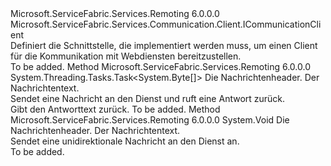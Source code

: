 <Type Name="IServiceRemotingClient" FullName="Microsoft.ServiceFabric.Services.Remoting.V1.Client.IServiceRemotingClient">
  <TypeSignature Language="C#" Value="public interface IServiceRemotingClient : Microsoft.ServiceFabric.Services.Communication.Client.ICommunicationClient" />
  <TypeSignature Language="ILAsm" Value=".class public interface auto ansi abstract IServiceRemotingClient implements class Microsoft.ServiceFabric.Services.Communication.Client.ICommunicationClient" />
  <TypeSignature Language="DocId" Value="T:Microsoft.ServiceFabric.Services.Remoting.V1.Client.IServiceRemotingClient" />
  <TypeSignature Language="VB.NET" Value="Public Interface IServiceRemotingClient&#xA;Implements ICommunicationClient" />
  <TypeSignature Language="F#" Value="type IServiceRemotingClient = interface&#xA;    interface ICommunicationClient" />
  <AssemblyInfo>
    <AssemblyName>Microsoft.ServiceFabric.Services.Remoting</AssemblyName>
    <AssemblyVersion>6.0.0.0</AssemblyVersion>
  </AssemblyInfo>
  <Interfaces>
    <Interface>
      <InterfaceName>Microsoft.ServiceFabric.Services.Communication.Client.ICommunicationClient</InterfaceName>
    </Interface>
  </Interfaces>
  <Docs>
    <summary>
            Definiert die Schnittstelle, die implementiert werden muss, um einen Client für die Kommunikation mit Webdiensten bereitzustellen.
            </summary>
    <remarks>To be added.</remarks>
  </Docs>
  <Members>
    <Member MemberName="RequestResponseAsync">
      <MemberSignature Language="C#" Value="public System.Threading.Tasks.Task&lt;byte[]&gt; RequestResponseAsync (Microsoft.ServiceFabric.Services.Remoting.V1.ServiceRemotingMessageHeaders messageHeaders, byte[] requestBody);" />
      <MemberSignature Language="ILAsm" Value=".method public hidebysig newslot virtual instance class System.Threading.Tasks.Task`1&lt;unsigned int8[]&gt; RequestResponseAsync(class Microsoft.ServiceFabric.Services.Remoting.V1.ServiceRemotingMessageHeaders messageHeaders, unsigned int8[] requestBody) cil managed" />
      <MemberSignature Language="DocId" Value="M:Microsoft.ServiceFabric.Services.Remoting.V1.Client.IServiceRemotingClient.RequestResponseAsync(Microsoft.ServiceFabric.Services.Remoting.V1.ServiceRemotingMessageHeaders,System.Byte[])" />
      <MemberSignature Language="VB.NET" Value="Public Function RequestResponseAsync (messageHeaders As ServiceRemotingMessageHeaders, requestBody As Byte()) As Task(Of Byte())" />
      <MemberSignature Language="F#" Value="abstract member RequestResponseAsync : Microsoft.ServiceFabric.Services.Remoting.V1.ServiceRemotingMessageHeaders * byte[] -&gt; System.Threading.Tasks.Task&lt;byte[]&gt;" Usage="iServiceRemotingClient.RequestResponseAsync (messageHeaders, requestBody)" />
      <MemberType>Method</MemberType>
      <AssemblyInfo>
        <AssemblyName>Microsoft.ServiceFabric.Services.Remoting</AssemblyName>
        <AssemblyVersion>6.0.0.0</AssemblyVersion>
      </AssemblyInfo>
      <ReturnValue>
        <ReturnType>System.Threading.Tasks.Task&lt;System.Byte[]&gt;</ReturnType>
      </ReturnValue>
      <Parameters>
        <Parameter Name="messageHeaders" Type="Microsoft.ServiceFabric.Services.Remoting.V1.ServiceRemotingMessageHeaders" />
        <Parameter Name="requestBody" Type="System.Byte[]" />
      </Parameters>
      <Docs>
        <param name="messageHeaders">Die Nachrichtenheader.</param>
        <param name="requestBody">Der Nachrichtentext.</param>
        <summary>
            Sendet eine Nachricht an den Dienst und ruft eine Antwort zurück.
            </summary>
        <returns>Gibt den Antworttext zurück.</returns>
        <remarks>To be added.</remarks>
      </Docs>
    </Member>
    <Member MemberName="SendOneWay">
      <MemberSignature Language="C#" Value="public void SendOneWay (Microsoft.ServiceFabric.Services.Remoting.V1.ServiceRemotingMessageHeaders messageHeaders, byte[] requestBody);" />
      <MemberSignature Language="ILAsm" Value=".method public hidebysig newslot virtual instance void SendOneWay(class Microsoft.ServiceFabric.Services.Remoting.V1.ServiceRemotingMessageHeaders messageHeaders, unsigned int8[] requestBody) cil managed" />
      <MemberSignature Language="DocId" Value="M:Microsoft.ServiceFabric.Services.Remoting.V1.Client.IServiceRemotingClient.SendOneWay(Microsoft.ServiceFabric.Services.Remoting.V1.ServiceRemotingMessageHeaders,System.Byte[])" />
      <MemberSignature Language="VB.NET" Value="Public Sub SendOneWay (messageHeaders As ServiceRemotingMessageHeaders, requestBody As Byte())" />
      <MemberSignature Language="F#" Value="abstract member SendOneWay : Microsoft.ServiceFabric.Services.Remoting.V1.ServiceRemotingMessageHeaders * byte[] -&gt; unit" Usage="iServiceRemotingClient.SendOneWay (messageHeaders, requestBody)" />
      <MemberType>Method</MemberType>
      <AssemblyInfo>
        <AssemblyName>Microsoft.ServiceFabric.Services.Remoting</AssemblyName>
        <AssemblyVersion>6.0.0.0</AssemblyVersion>
      </AssemblyInfo>
      <ReturnValue>
        <ReturnType>System.Void</ReturnType>
      </ReturnValue>
      <Parameters>
        <Parameter Name="messageHeaders" Type="Microsoft.ServiceFabric.Services.Remoting.V1.ServiceRemotingMessageHeaders" />
        <Parameter Name="requestBody" Type="System.Byte[]" />
      </Parameters>
      <Docs>
        <param name="messageHeaders">Die Nachrichtenheader.</param>
        <param name="requestBody">Der Nachrichtentext.</param>
        <summary>
            Sendet eine unidirektionale Nachricht an den Dienst an.
            </summary>
        <remarks>To be added.</remarks>
      </Docs>
    </Member>
  </Members>
</Type>